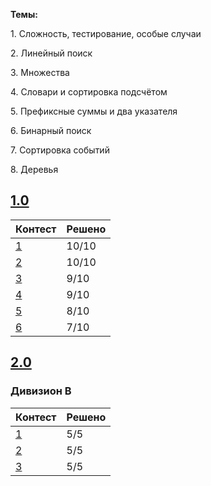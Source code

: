 **Темы:** 

1\. Сложность, тестирование, особые случаи

2\. Линейный поиск

3\. Множества

4\. Словари и сортировка подсчётом

5\. Префиксные суммы и два указателя

6\. Бинарный поиск

7\. Сортировка событий

8\. Деревья


## [1.0](https://yandex.ru/yaintern/algorithm-training_1)
|Контест|Решено|
|---|---|
|[1](/1.0/Контест%201/)|10/10 |
|[2](1.0/Контест%202/)|10/10|
|[3](1.0/Контест%203/)|9/10|
|[4](1.0/Контест%204/)|9/10|
|[5](1.0/Контест%205/)|8/10|
|[6](1.0/Контест%206/)|7/10|

## [2.0](https://yandex.ru/yaintern/algorithm-training#schedule)
### Дивизион B
|Контест|Решено|
|---|---|
|[1](2.0/Дивизион%20B/Контест%201/)|5/5|
|[2](2.0/Дивизион%20B/Контест%202/)|5/5|
|[3](2.0/Дивизион%20B/Контест%203/)|5/5|
